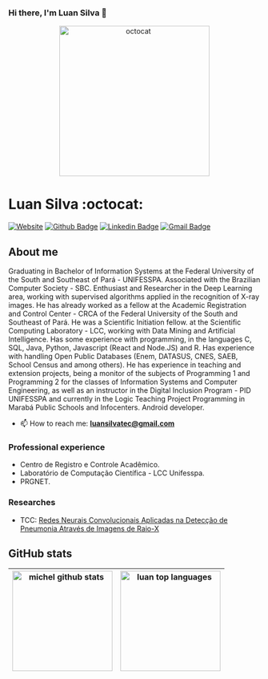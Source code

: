 ### Hi there, I'm Luan Silva 👋
<p align="center">
  <img width="300" src="https://media.giphy.com/media/13HgwGsXF0aiGY/giphy.gif" alt="octocat">
</p>

# Luan Silva  :octocat: 
[![Website](https://img.shields.io/badge/website--000?style=social&logo=google-chrome&logoColor=black&link=https://luansilvatec.github.io/my-page)](https://luansilvatec.github.io/my-page)
[![Github Badge](https://img.shields.io/badge/GitHub--000?style=social&logo=Github&logoColor=black&link=https://github.com/LuanSilvaTec)](https://github.com/LuanSilvaTec)
[![Linkedin Badge](https://img.shields.io/badge/LinkedIn--000?style=social&logo=Linkedin&logoColor=0077B5&link=https://www.linkedin.com/in/luan-silva-649010144/)](https://www.linkedin.com/in/luan-silva-649010144/)
[![Gmail Badge](https://img.shields.io/badge/email--000?style=social&logo=microsoft-outlook&logoColor=0078d4&link=mailto:luansilvatec@gmail.com)](mailto:luansilvatec@gmail.com)

## About me

Graduating in Bachelor of Information Systems at the Federal University of the South and Southeast of Pará - UNIFESSPA. Associated with the Brazilian Computer Society - SBC. Enthusiast and Researcher in the Deep Learning area, working with supervised algorithms applied in the recognition of X-ray images. He has already worked as a fellow at the Academic Registration and Control Center - CRCA of the Federal University of the South and Southeast of Pará. He was a Scientific Initiation fellow. at the Scientific Computing Laboratory - LCC, working with Data Mining and Artificial Intelligence. Has some experience with programming, in the languages C, SQL, Java, Python, Javascript (React and Node.JS) and R. Has experience with handling Open Public Databases (Enem, DATASUS, CNES, SAEB, School Census and among others). He has experience in teaching and extension projects, being a monitor of the subjects of Programming 1 and Programming 2 for the classes of Information Systems and Computer Engineering, as well as an instructor in the Digital Inclusion Program - PID UNIFESSPA and currently in the Logic Teaching Project Programming in Marabá Public Schools and Infocenters. Android developer.

- 📫 How to reach me: **luansilvatec@gmail.com**

### Professional experience
- Centro de Registro e Controle Acadêmico.
- Laboratório de Computação Científica - LCC Unifesspa.
- PRGNET.

### Researches
- TCC: [Redes Neurais Convolucionais Aplicadas na Detecção de Pneumonia Através de Imagens de Raio-X](http://abricom.org.br/eventos/cbic2019/cbic2019-24/)

## GitHub stats

| <img src="https://github-readme-stats.vercel.app/api?username=LuanSilvaTec&show_icons=true" alt="michel github stats" height=200/> |  <img src="https://github-readme-stats.vercel.app/api/top-langs/?username=LuanSilvaTec&layout=compact" alt="luan top languages" height=200/> |
|---|---|
<!--
**LuanSilvaTec/LuanSilvaTec** is a ✨ _special_ ✨ repository because its `README.md` (this file) appears on your GitHub profile.

Here are some ideas to get you started:

- 🔭 I’m currently working on ...
- 🌱 I’m currently learning ...
- 👯 I’m looking to collaborate on ...
- 🤔 I’m looking for help with ...
- 💬 Ask me about ...
- 📫 How to reach me: ...
- 😄 Pronouns: ...
- ⚡ Fun fact: ...
-->
